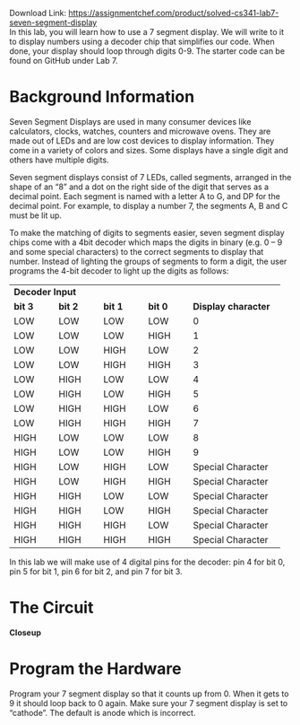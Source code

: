 Download Link: https://assignmentchef.com/product/solved-cs341-lab7-seven-segment-display
<br>
In this lab, you will learn how to use a 7 segment display. We will write to it to display numbers using a decoder chip that simplifies our code. When done, your display should loop through digits 0-9. The starter code can be found on GitHub under Lab 7.

<strong> </strong>

<h1>Background Information</h1>




Seven Segment Displays are used in many consumer devices like calculators, clocks, watches, counters and microwave ovens. They are made out of LEDs and are low cost devices to display information. They come in a variety of colors and sizes. Some displays have a single digit and others have multiple digits.




Seven segment displays consist of 7 LEDs, called segments, arranged in the shape of an “8” and a dot on the right side of the digit that serves as a decimal point. Each segment is named with a letter A to G, and DP for the decimal point. For example, to display a number 7, the segments A, B and C must be lit up.




To make the matching of digits to segments easier, seven segment display chips come with a 4bit decoder which maps the digits in binary (e.g. 0 – 9 and some special characters) to the correct segments to display that number. Instead of lighting the groups of segments to form a digit, the user programs the 4-bit decoder to light up the digits as follows:




<table width="404">

 <tbody>

  <tr>

   <td colspan="4" width="256"><strong>                    Decoder Input    </strong></td>

   <td width="148"><strong> </strong></td>

  </tr>

  <tr>

   <td width="64"><strong>bit 3 </strong></td>

   <td width="64"><strong>bit 2 </strong></td>

   <td width="64"><strong>bit 1 </strong></td>

   <td width="64"><strong>bit 0 </strong></td>

   <td width="148"><strong>Display character </strong></td>

  </tr>

  <tr>

   <td width="64">LOW</td>

   <td width="64">LOW</td>

   <td width="64">LOW</td>

   <td width="64">LOW</td>

   <td width="148">0</td>

  </tr>

  <tr>

   <td width="64">LOW</td>

   <td width="64">LOW</td>

   <td width="64">LOW</td>

   <td width="64">HIGH</td>

   <td width="148">1</td>

  </tr>

  <tr>

   <td width="64">LOW</td>

   <td width="64">LOW</td>

   <td width="64">HIGH</td>

   <td width="64">LOW</td>

   <td width="148">2</td>

  </tr>

  <tr>

   <td width="64">LOW</td>

   <td width="64">LOW</td>

   <td width="64">HIGH</td>

   <td width="64">HIGH</td>

   <td width="148">3</td>

  </tr>

  <tr>

   <td width="64">LOW</td>

   <td width="64">HIGH</td>

   <td width="64">LOW</td>

   <td width="64">LOW</td>

   <td width="148">4</td>

  </tr>

  <tr>

   <td width="64">LOW</td>

   <td width="64">HIGH</td>

   <td width="64">LOW</td>

   <td width="64">HIGH</td>

   <td width="148">5</td>

  </tr>

  <tr>

   <td width="64">LOW</td>

   <td width="64">HIGH</td>

   <td width="64">HIGH</td>

   <td width="64">LOW</td>

   <td width="148">6</td>

  </tr>

  <tr>

   <td width="64">LOW</td>

   <td width="64">HIGH</td>

   <td width="64">HIGH</td>

   <td width="64">HIGH</td>

   <td width="148">7</td>

  </tr>

  <tr>

   <td width="64">HIGH</td>

   <td width="64">LOW</td>

   <td width="64">LOW</td>

   <td width="64">LOW</td>

   <td width="148">8</td>

  </tr>

  <tr>

   <td width="64">HIGH</td>

   <td width="64">LOW</td>

   <td width="64">LOW</td>

   <td width="64">HIGH</td>

   <td width="148">9</td>

  </tr>

  <tr>

   <td width="64">HIGH</td>

   <td width="64">LOW</td>

   <td width="64">HIGH</td>

   <td width="64">LOW</td>

   <td width="148">Special Character</td>

  </tr>

  <tr>

   <td width="64">HIGH</td>

   <td width="64">LOW</td>

   <td width="64">HIGH</td>

   <td width="64">HIGH</td>

   <td width="148">Special Character</td>

  </tr>

  <tr>

   <td width="64">HIGH</td>

   <td width="64">HIGH</td>

   <td width="64">LOW</td>

   <td width="64">LOW</td>

   <td width="148">Special Character</td>

  </tr>

  <tr>

   <td width="64">HIGH</td>

   <td width="64">HIGH</td>

   <td width="64">LOW</td>

   <td width="64">HIGH</td>

   <td width="148">Special Character</td>

  </tr>

  <tr>

   <td width="64">HIGH</td>

   <td width="64">HIGH</td>

   <td width="64">HIGH</td>

   <td width="64">LOW</td>

   <td width="148">Special Character</td>

  </tr>

  <tr>

   <td width="64">HIGH</td>

   <td width="64">HIGH</td>

   <td width="64">HIGH</td>

   <td width="64">HIGH</td>

   <td width="148">Special Character</td>

  </tr>

 </tbody>

</table>




In this lab we will make use of 4 digital pins for the decoder: pin 4 for bit 0, pin 5 for bit 1, pin 6 for bit 2, and pin 7 for bit 3.

<h1>The Circuit</h1>

<strong>Closeup </strong>




<h1>Program the Hardware</h1>

Program your 7 segment display so that it counts up from 0. When it gets to 9 it should loop back to 0 again. Make sure your 7 segment display is set to “cathode”. The default is anode which is incorrect.